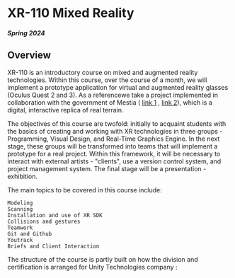 # XR-110 Mixed Reality
##### Spring 2024
## Overview

XR-110  is an introductory course on mixed and augmented reality technologies. Within this course, over the course of a month, we will implement a prototype application for virtual and augmented reality glasses (Oculus Quest 2 and 3). As a referencewe take a project implemented in collaboration with the government of Mestia ( [link 1](https://www.mestiayouth.org/%E1%83%A1%E1%83%98%E1%83%90%E1%83%AE%E1%83%9A%E1%83%94%E1%83%94%E1%83%91%E1%83%98/%E1%83%9B%E1%83%94%E1%83%A1%E1%83%A2%E1%83%98%E1%83%98%E1%83%A1-3d-%E1%83%9B%E1%83%9D%E1%83%93%E1%83%94%E1%83%9A%E1%83%98%E1%83%A0%E1%83%94%E1%83%91%E1%83%90) , [link 2](https://www.mestiayouth.org/%E1%83%A1%E1%83%98%E1%83%90%E1%83%AE%E1%83%9A%E1%83%94%E1%83%94%E1%83%91%E1%83%98/%E1%83%9B%E1%83%94%E1%83%A1%E1%83%A2%E1%83%98%E1%83%98%E1%83%A1-%E1%83%A2%E1%83%94%E1%83%A5%E1%83%9C%E1%83%9D%E1%83%9A%E1%83%9D%E1%83%92%E1%83%98%E1%83%A3%E1%83%A0%E1%83%98-%E1%83%99%E1%83%9A%E1%83%A3%E1%83%91%E1%83%98%E1%83%A1-%E1%83%93%E1%83%90%E1%83%A4%E1%83%A3%E1%83%AB%E1%83%9C%E1%83%94%E1%83%91%E1%83%90)), which is a digital, interactive replica of real terrain.

The objectives of this course are twofold: initially to acquaint students with the basics of creating and working with XR technologies in three groups - Programming, Visual Design, and Real-Time Graphics Engine. In the next stage, these groups will be transformed into teams that will implement a prototype for a real project. Within this framework, it will be necessary to interact with external artists - "clients", use a version control system, and project management system. The final stage will be a presentation - exhibition.

The main topics to be covered in this course include:

```
Modeling
Scanning
Installation and use of XR SDK
Collisions and gestures
Teamwork
Git and Github
Youtrack
Briefs and Client Interaction
```

The structure of the course is partly built on how the division and certification is arranged for Unity Technologies company :
